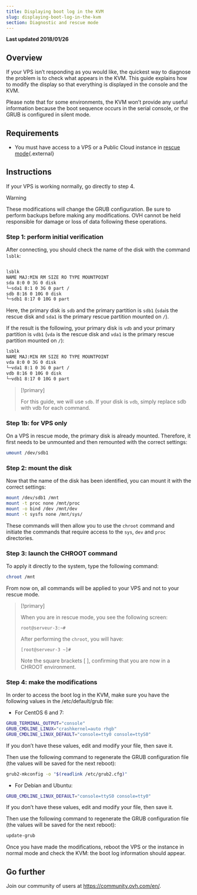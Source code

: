 ```yaml
---
title: Displaying boot log in the KVM
slug: displaying-boot-log-in-the-kvm
section: Diagnostic and rescue mode
---
```


**Last updated 2018/01/26**

## Overview

If your VPS isn’t responding as you would like, the quickest way to diagnose the problem is to check what appears in the KVM. This guide explains how to modify the display so that everything is displayed in the console and the KVM.

Please note that for some environments, the KVM won’t provide any useful information because the boot sequence occurs in the serial console, or the GRUB is configured in silent mode.


## Requirements

- You must have access to a VPS or a Public Cloud instance in [rescue mode](https://docs.ovh.com/ca/en/vps/rescue/){.external}


## Instructions

If your VPS is working normally, go directly to step 4.

> [!warning]
>
> These modifications will change the GRUB configuration. Be sure to perform backups before making any modifications. OVH cannot be held responsible for damage or loss of data following these operations.
>


### Step 1: perform initial verification

After connecting, you should check the name of the disk with the command `lsblk`:

```sh

lsblk
NAME MAJ:MIN RM SIZE RO TYPE MOUNTPOINT
sda 8:0 0 3G 0 disk
└─sda1 8:1 0 3G 0 part /
sdb 8:16 0 10G 0 disk
└─sdb1 8:17 0 10G 0 part
```

Here, the primary disk is `sdb` and the primary partition is `sdb1` (`sda`is the rescue disk and `sda1` is the primary rescue partition mounted on `/`).


If the result is the following, your primary disk is `vdb` and your primary partition is `vdb1` (`vda` is the rescue disk and `vda1` is the primary rescue partition mounted on `/`):

```sh
lsblk
NAME MAJ:MIN RM SIZE RO TYPE MOUNTPOINT
vda 8:0 0 3G 0 disk
└─vda1 8:1 0 3G 0 part /
vdb 8:16 0 10G 0 disk
└─vdb1 8:17 0 10G 0 part
```

> [!primary]
>
> For this guide, we will use `sdb`. If your disk is `vdb`, simply replace sdb with vdb for each command.
>

### Step 1b: for VPS only

On a VPS in rescue mode, the primary disk is already mounted. Therefore, it first needs to be unmounted and then remounted with the correct settings:

```sh
umount /dev/sdb1
```

### Step 2: mount the disk

Now that the name of the disk has been identified, you can mount it with the correct settings:

```sh
mount /dev/sdb1 /mnt
mount -t proc none /mnt/proc
mount -o bind /dev /mnt/dev
mount -t sysfs none /mnt/sys/
```

These commands will then allow you to use the `chroot` command and initiate the commands that require access to the `sys`, `dev` and `proc` directories.

### Step 3: launch the CHROOT command

To apply it directly to the system, type the following command:

```sh
chroot /mnt
```

From now on, all commands will be applied to your VPS and not to your rescue mode.

> [!primary]
>
> When you are in rescue mode, you see the following screen:
>
> ```
> root@serveur-3:~#
> ```
>
> After performing the `chroot`, you will have:
>
> ```
> [root@serveur-3 ~]#
> ```
>
> Note the square brackets [ ], confirming that you are now in a CHROOT environment.
>

### Step 4: make the modifications

In order to access the boot log in the KVM, make sure you have the following values in the /etc/default/grub file:

- For CentOS 6 and 7:

```sh
GRUB_TERMINAL_OUTPUT="console"
GRUB_CMDLINE_LINUX="crashkernel=auto rhgb"
GRUB_CMDLINE_LINUX_DEFAULT="console=tty0 console=ttyS0"
```

If you don’t have these values, edit and modify your file, then save it.

Then use the following command to regenerate the GRUB configuration file (the values will be saved for the next reboot):

```sh
grub2-mkconfig -o "$(readlink /etc/grub2.cfg)"
```

- For Debian and Ubuntu:

```sh
GRUB_CMDLINE_LINUX_DEFAULT="console=ttyS0 console=tty0"
```

If you don’t have these values, edit and modify your file, then save it.

Then use the following command to regenerate the GRUB configuration file (the values will be saved for the next reboot):

```sh
update-grub
```

Once you have made the modifications, reboot the VPS or the instance in normal mode and check the KVM: the boot log information should appear.


## Go further

Join our community of users at <https://community.ovh.com/en/>.